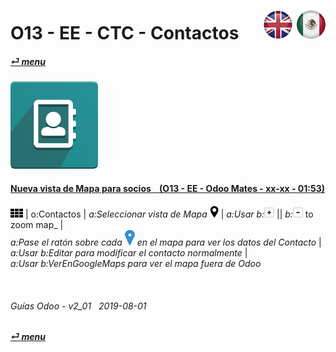 # O13 - EE - CTC - Contactos &nbsp;&nbsp;&nbsp;&nbsp; [![en-uk](/doc/img/en-uk_flag_button_small.png)](/en-uk/o13/ee/ctc/en-uk-o13-ee-ctc-contacts-guides.md) [ ![es-mx](/doc/img/es-mx_flag_button_small.png)](/es-mx/o13/ee/ctc/es-mx-o13-ee-ctc-contacts-guides.md)
#### [_&#x23CE; menu_](/es-mx/o13/ee/es-mx-o13-ee-guides-menu.md)  
### ![ctc](/doc/img/contacts.png)

#### [Nueva vista de Mapa para socios &nbsp;&nbsp; (O13 - EE - Odoo Mates - xx-xx - 01:53)](https://youtube.com/embed/1y3uHWG7nDQ?autoplay=1&start=0&end=54&rel=0)  
![apps](/doc/img/apps.png) | o:Contactos | _a:Seleccionar vista de Mapa_ ![view_map](/doc/img/view_map.png) | _a:Usar b:_![zoom_in](/doc/img/button_squared_add.png) || _b:_![zoom_out](/doc/img/button_squared_sub.png) to zoom map_ |  
_a:Pase el ratón sobre cada ![map_location](/doc/img/map_location.png) en el mapa para ver los datos del Contacto_ |  
_a:Usar b:Editar para modificar el contacto normalmente_ |  
_a:Usar b:VerEnGoogleMaps para ver el mapa fuera de Odoo_  

<br>
	
###### Guías Odoo - v2_01 &nbsp; 2019-08-01  
**[_&#x23CE; menu_](/es-mx/o13/ee/es-mx-o13-ee-calendar-guides-menu.md)**  
